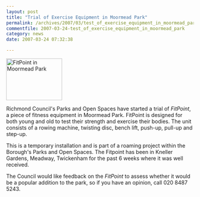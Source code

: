 ```yaml
---
layout: post
title: "Trial of Exercise Equipment in Moormead Park"
permalink: /archives/2007/03/test_of_exercise_equipment_in_moormead_park.html
commentfile: 2007-03-24-test_of_exercise_equipment_in_moormead_park
category: news
date: 2007-03-24 07:32:38

---
```


<a href="/assets/images/2007/Moormead-Fit-Point.jpg"><img src="/assets/images/2007/Moormead-Fit-Point-thumb.jpg" width="150" height="112" alt="FitPoint in Moormead Park" class="photo right" /></a>

Richmond Council's Parks and Open Spaces have started a trial of *FitPoint*, a piece of fitness equipment in Moormead Park. FitPoint is designed for both young and old to test their strength and exercise their bodies. The unit consists of a rowing machine, twisting disc, bench lift, push-up, pull-up and step-up.

This is a temporary installation and is part of a roaming project within the Borough's Parks and Open Spaces. The Fitpoint has been in Kneller Gardens, Meadway, Twickenham for the past 6 weeks where it was well received.

The Council would like feedback on the *FitPoint* to assess whether it would be a popular addition to the park, so if you have an opinion, call 020 8487 5243.
